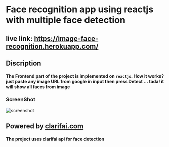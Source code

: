# Face recognition app using reactjs with multiple face detection

## live link: https://image-face-recognition.herokuapp.com/ 

## Discription
#### The Frontend part of the project is implemented on  `reactjs`. How it works? just paste any image URL from google in input then press Detect ... tada! it will show all faces from image

### ScreenShot

![screenshot](https://github.com/rrhythmsharma/Face-Recognition-Reactjs/blob/master/src/components/image/screenshot-image.jpg)

## Powered by [clarifai.com](https://www.clarifai.com/)
#### The project uses clarifai api for face detection
